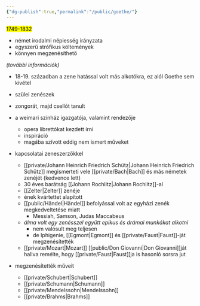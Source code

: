 ```yaml
---
{"dg-publish":true,"permalink":"/public/goethe/"}
---
```


<mark>1749-1832</mark>

- német irodalmi népiesség irányzata
- egyszerű strófikus költemények
- könnyen megzenésíthető

*(további információk)*

- 18-19. században a zene hatással volt más alkotókra, ez alól Goethe sem kivétel
- szülei zenészek
- zongorát, majd csellót tanult
- a weimari színház igazgatója, valamint rendezője
	- opera librettókat kezdett írni
	- inspiráció
	- magába szívott eddig nem ismert műveket

- kapcsolatai zeneszerzőkkel
	- [[private/Johann Heinrich Friedrich Schütz\|Johann Heinrich Friedrich Schütz]] megismerteti vele [[private/Bach\|Bach]] és más németek zenéjét (kedvence lett)
	- 30 éves barátság [[Johann Rochlitz\|Johann Rochlitz]]-al
	- [[Zelter\|Zelter]] zenéje
	- ének kvártettet alapított
	- [[public/Händel\|Händel]] befolyással volt az egyházi zenék megkedveltetése miatt
		- Messiah, Samson, Judas Maccabeus
	- *álma volt egy zenésszel együtt epikus és drámai munkákat alkotni*
		- nem valósult meg teljesen
		- de Iphigenie, [[Egmont\|Egmont]] és [[private/Faust\|Faust]]-ját megzenésítették
	- [[private/Mozart\|Mozart]] [[public/Don Giovanni\|Don Giovanni]]ját hallva remélte, hogy [[private/Faust\|Faust]]ja is hasonló sorsra jut

- megzenésítették műveit
	- [[private/Schubert\|Schubert]]
	- [[private/Schumann\|Schumann]]
	- [[private/Mendelssohn\|Mendelssohn]]
	- [[private/Brahms\|Brahms]]